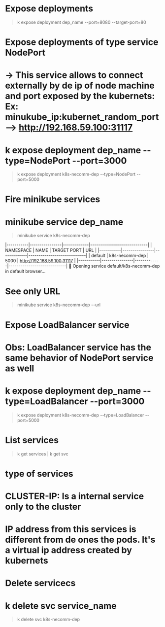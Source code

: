 # Expose deployments
>  k expose deployment dep_name --port=8080 --target-port=80

# Expose deployments of type service NodePort
# -> This service allows to connect externally by de ip of node machine and port exposed by the kubernets: Ex: minukube_ip:kubernet_random_port -->  http://192.168.59.100:31117
 # k expose deployment dep_name --type=NodePort --port=3000
> k expose deployment  k8s-necomm-dep --type=NodePort --port=5000

# Fire minikube services
 # minikube service dep_name
> minikube service k8s-necomm-dep

|-----------|----------------|-------------|-----------------------------|
| NAMESPACE |      NAME      | TARGET PORT |             URL             |
|-----------|----------------|-------------|-----------------------------|
| default   | k8s-necomm-dep |        5000 | http://192.168.59.100:31117 |
|-----------|----------------|-------------|-----------------------------|
🎉  Opening service default/k8s-necomm-dep in default browser...

# See only URL
> minikube service k8s-necomm-dep --url

# Expose LoadBalancer service
# Obs: LoadBalancer service has the same behavior of NodePort service as well
# k expose deployment dep_name --type=LoadBalancer --port=3000
> k expose deployment  k8s-necomm-dep --type=LoadBalancer --port=5000

# List services
> k get services | k get svc

# type of services
 # CLUSTER-IP: Is a internal service only to the cluster
   # IP address from this services is different from de ones the pods. It's a virtual ip address created by kubernets

# Delete servicecs
 # k delete svc service_name
> k delete svc k8s-necomm-dep

      